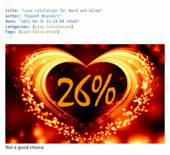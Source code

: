 ```yaml
---
title: "Love calulation for Ward and Gilda"
author: "Rupesh Bhandari"
date: "2021-04-25 12:24:09 +0545"
categories: [Love Calculation]
Tags: [Love Calculation]
---
```


![Match Picture](/assets/img/lovecal/Ward-Gilda.jpg)
Not a good choice.
    